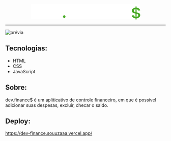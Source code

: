 <div align="center"> <img src="assets/logo.svg"> </div>

<hr>

![prévia](https://i.imgur.com/3UntPjG.png)

## Tecnologias:

- HTML
- CSS
- JavaScript

## Sobre:

dev.finance$ é um apliticativo de controle financeiro, em que é possível adicionar suas despesas, excluir, checar o saldo.

## Deploy: 

https://dev-finance.souuzaaa.vercel.app/
